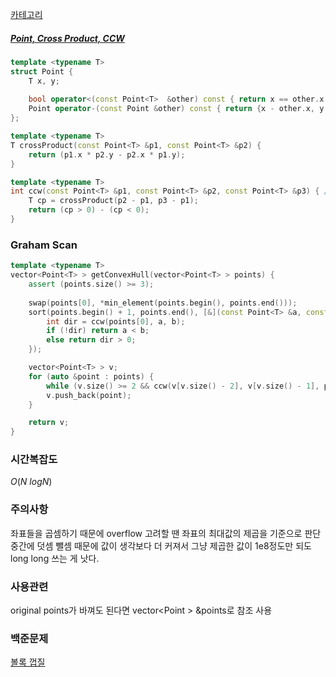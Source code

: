 [카테고리](/README.md)
##### [Point, Cross Product, CCW](/기하학/Cross%20Product,%20CCW.md)
```cpp
template <typename T>
struct Point {
    T x, y;
    
    bool operator<(const Point<T>  &other) const { return x == other.x ? y < other.y : x < other.x; }
    Point operator-(const Point &other) const { return {x - other.x, y - other.y}; }
};

template <typename T>
T crossProduct(const Point<T> &p1, const Point<T> &p2) {
    return (p1.x * p2.y - p2.x * p1.y);
}

template <typename T>
int ccw(const Point<T> &p1, const Point<T> &p2, const Point<T> &p3) { // -1 : 시계, 0 : 일직선, 1 : 반시계
    T cp = crossProduct(p2 - p1, p3 - p1);
    return (cp > 0) - (cp < 0);
}
```
### Graham Scan
```cpp
template <typename T>
vector<Point<T> > getConvexHull(vector<Point<T> > points) {
    assert (points.size() >= 3);
    
    swap(points[0], *min_element(points.begin(), points.end()));
    sort(points.begin() + 1, points.end(), [&](const Point<T> &a, const Point<T> &b) {
        int dir = ccw(points[0], a, b);
        if (!dir) return a < b;
        else return dir > 0;
    });

    vector<Point<T> > v;
    for (auto &point : points) {
        while (v.size() >= 2 && ccw(v[v.size() - 2], v[v.size() - 1], point) <= 0) v.pop_back();
        v.push_back(point);
    }

    return v;
}
```
### 시간복잡도 
$O(N~logN)$   

### 주의사항
좌표들을 곱셈하기 때문에 overflow 고려할 땐 좌표의 최대값의 제곱을 기준으로 판단   
중간에 덧셈 뺄셈 때문에 값이 생각보다 더 커져서 그냥 제곱한 값이 1e8정도만 되도 long long 쓰는 게 낫다.

### 사용관련
original points가 바껴도 된다면 vector<Point<T> > &points로 참조 사용   

### 백준문제
[볼록 껍질](https://www.acmicpc.net/problem/1708)